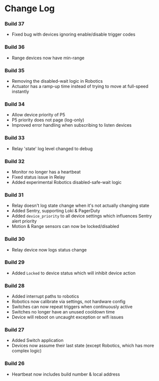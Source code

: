 Change Log
==========
### Build 37
* Fixed bug with devices ignoring enable/disable trigger codes

### Build 36
* Range devices now have min-range

### Build 35
* Removing the disabled-wait logic in Robotics
* Actuator has a ramp-up time instead of trying to move at full-speed instantly

### Build 34
* Allow device priority of P5
* P5 priority does not page (log-only)
* Improved error handling when subscribing to listen devices

### Build 33
* Relay 'state' log level changed to debug

### Build 32
* Monitor no longer has a heartbeat
* Fixed status issue in Relay
* Added experimental Robotics disabled-safe-wait logic

### Build 31
* Relay doesn't log state change when it's not actually changing state
* Added Sentry, supporting Loki & PagerDuty
* Added `device_priority` to all device settings which influences Sentry alert priority
* Motion & Range sensors can now be locked/disabled

### Build 30
* Relay device now logs status change

### Build 29
* Added `Locked` to device status which will inhibit device action

### Build 28
* Added interrupt paths to robotics
* Robotics now calibrate via settings, not hardware config
* Switches can now repeat triggers when continuously active
* Switches no longer have an unused cooldown time
* Device will reboot on uncaught exception or wifi issues

### Build 27
* Added Switch application
* Devices now assume their last state (except Robotics, which has more complex logic)

### Build 26
* Heartbeat now includes build number & local address
